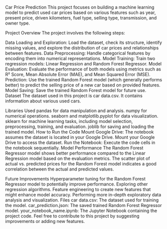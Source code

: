 Car Price Prediction
This project focuses on building a machine learning model to predict used car prices based on various features such as year, present price, driven kilometers, fuel type, selling type, transmission, and owner type.

Project Overview
The project involves the following steps:

Data Loading and Exploration: Load the dataset, check its structure, identify missing values, and explore the distribution of car prices and relationships between features.
Data Preprocessing: Handle categorical features by encoding them into numerical representations.
Model Training: Train two regression models: Linear Regression and Random Forest Regressor.
Model Evaluation: Evaluate the performance of both models using metrics such as R² Score, Mean Absolute Error (MAE), and Mean Squared Error (MSE).
Prediction: Use the trained Random Forest model (which generally performs better) to predict the selling price of a new car based on provided features.
Model Saving: Save the trained Random Forest model for future use.
Dataset
The dataset used in this project is car data.csv. It contains information about various used cars.

Libraries Used
pandas for data manipulation and analysis.
numpy for numerical operations.
seaborn and matplotlib.pyplot for data visualization.
sklearn for machine learning tasks, including model selection, preprocessing, training, and evaluation.
joblib for saving and loading the trained model.
How to Run the Code
Mount Google Drive: The notebook assumes the dataset is located in your Google Drive. Mount your Google Drive to access the dataset.
Run the Notebook: Execute the code cells in the notebook sequentially.
Model Performance
The Random Forest Regressor model shows better performance compared to the Linear Regression model based on the evaluation metrics. The scatter plot of actual vs. predicted prices for the Random Forest model indicates a good correlation between the actual and predicted values.

Future Improvements
Hyperparameter tuning for the Random Forest Regressor model to potentially improve performance.
Exploring other regression algorithms.
Feature engineering to create new features that might enhance model accuracy.
Performing more in-depth exploratory data analysis and visualization.
Files
car data.csv: The dataset used for training the model.
car_prediction.json: The saved trained Random Forest Regressor model.
your_notebook_name.ipynb: The Jupyter Notebook containing the project code.
Feel free to contribute to this project by suggesting improvements or adding new features.
